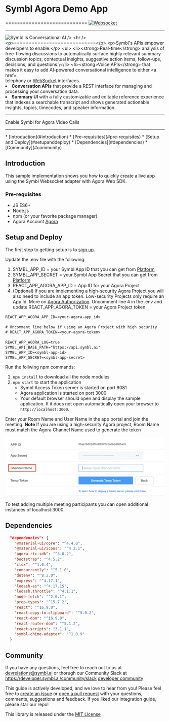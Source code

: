 # Symbl Agora Demo App

============================
[![Websocket](https://img.shields.io/badge/symbl-websocket-brightgreen)](https://docs.symbl.ai/docs/streamingapi/overview/introduction)
<hr />
    <img src="https://developer.symbl.ai/assets/images/Symbl.svg" height="48px" alt="Symbl is Conversational AI />
<hr /> 

============================

Symbl's APIs empower developers to enable: 
- **Real-time** analysis of free-flowing discussions to automatically surface highly relevant summary discussion topics, contextual insights, suggestive action items, follow-ups, decisions, and questions.\
- **Voice APIs** that makes it easy to add AI-powered conversational intelligence to either [telephony][telephony] or [WebSocket][websocket] interfaces.
- **Conversation APIs** that provide a REST interface for managing and processing your conversation data.
- **Summary UI** with a fully customizable and editable reference experience that indexes a searchable transcript and shows generated actionable insights, topics, timecodes, and speaker information.
<hr />
Enable Symbl for Agora Video Calls
<hr />
 * [Introduction](#introduction)
 * [Pre-requisites](#pre-requisites)
 * [Setup and Deploy](#setupanddeploy)
 * [Dependencies](#dependencies)
 * [Community](#community)

## Introduction

This sample implementation shows you how to quickly create a live app using the Symbl Websocket adapter with Agora Web SDK.

### Pre-requisites

* JS ES6+
* Node.js
* npm (or your favorite package manager)
* Agora Account [Agora](https://sso.agora.io/en/v3/signup)

## Setup and Deploy
The first step to getting setup is to [sign up][signup]. 

Update the .env file with the following:
1. SYMBL_APP_ID = your Symbl App ID that you can get from [Platform](https://platform.symbl.ai)
2. SYMBL_APP_SECRET = your Symbl App Secret that you can get from [Platform](https://platform.symbl.ai)
3. REACT_APP_AGORA_APP_ID = App ID for your Agora Project
4. (Optional) If you are implementing a high-security Agora Project you will also need to include an app token.  Low-security Projects only require an App Id.  More on [Agora Authorization](https://docs.agora.io/en/Agora%20Platform/token).  Uncomment line 4 in the .env and update REACT_APP_AGORA_TOKEN = your Agora Project token

```
REACT_APP_AGORA_APP_ID=<your-agora-app_id>

# Uncomment line below if using an Agora Project with high security
# REACT_APP_AGORA_TOKEN=<your-agora-token> 

REACT_APP_AGORA_LOG=true
SYMBL_API_BASE_PATH="https://api.symbl.ai"
SYMBL_APP_ID=<symbl-app-id>
SYMBL_APP_SECRET=<symbl-app-secret> 
```

Run the follwing npm commands:
1. `npm install` to download all the node modules
2. `npm start` to start the application
    * Symbl Access Token server is started on port 8081
    * Agora application is started on port 3000
    * Your default browser should open and display the sample application.  If it does not open automatically open your browser to `http://localhost:3000`.

Enter your Room Name and User Name in the app portal and join the meeting.
    **Note**  If you are using a high-security Agora project, Room Name must match the Agora Channel Name used to generate the token

![pic](/src/assets/Agora-Channel-Name.PNG)

To test adding multiple meeting participants you can open additional instances of localhost:3000.

## Dependencies

```json
  "dependencies": {
    "@material-ui/core": "^4.4.0",
    "@material-ui/icons": "^4.2.1",
    "agora-rtc-sdk": "^3.0.2",
    "bootstrap": "^4.5.2",
    "clsx": "^1.0.4",
    "concurrently": "^5.1.0",
    "dotenv": "^8.2.0",
    "express": "^4.17.1",
    "lodash-es": "^4.17.15",
    "lodash.throttle": "^4.1.1",
    "node-fetch": "^2.6.1",
    "prop-types": "^15.7.2",
    "react": "^16.9.0",
    "react-copy-to-clipboard": "^5.0.2",
    "react-dom": "^16.9.0",
    "react-router-dom": "^5.1.2",
    "react-scripts": "3.1.1",
    "symbl-chime-adapter": "^1.0.9"
  }
```

## Community

If you have any questions, feel free to reach out to us at devrelations@symbl.ai or thorugh our Community Slack at https://developer.symbl.ai/community/slack [developer community][developer_community]

This guide is actively developed, and we love to hear from you! Please feel free to [create an issue][issues] or [open a pull request][pulls] with your questions, comments, suggestions and feedback.  If you liked our integration guide, please star our repo!

This library is released under the [MIT License][license]

[license]: LICENSE.txt
[telephony]: https://docs.symbl.ai/docs/telephony/overview/post-api
[websocket]: https://docs.symbl.ai/docs/streamingapi/overview/introduction
[developer_community]: https://community.symbl.ai/?_ga=2.134156042.526040298.1609788827-1505817196.1609788827
[signup]: https://platform.symbl.ai/?_ga=2.63499307.526040298.1609788827-1505817196.1609788827
[issues]: https://github.com/symblai/symbl-for-zoom/issues
[pulls]: https://github.com/symblai/symbl-for-zoom/pulls